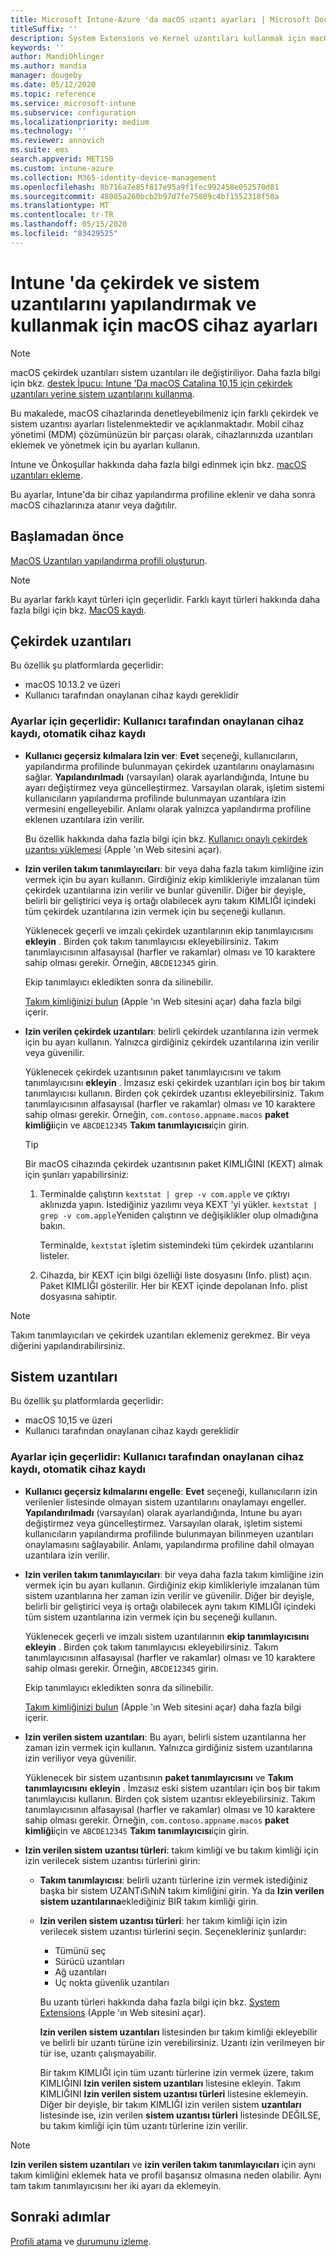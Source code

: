 ```yaml
---
title: Microsoft Intune-Azure 'da macOS uzantı ayarları | Microsoft Docs
titleSuffix: ''
description: System Extensions ve Kernel uzantıları kullanmak için macOS cihazlarında Ayarlar ekleyin, yapılandırın veya oluşturun. Ayrıca, kullanıcıların onaylanan uzantıları geçersiz kılmasına, bir takım tanımlayıcısından tüm uzantılara izin vermelerine veya Microsoft Intune içindeki belirli uzantılara veya uygulamalara izin erişmesine izin verin.
keywords: ''
author: MandiOhlinger
ms.author: mandia
manager: dougeby
ms.date: 05/12/2020
ms.topic: reference
ms.service: microsoft-intune
ms.subservice: configuration
ms.localizationpriority: medium
ms.technology: ''
ms.reviewer: annovich
ms.suite: ems
search.appverid: MET150
ms.custom: intune-azure
ms.collection: M365-identity-device-management
ms.openlocfilehash: 8b716a7e85f817e95a9f1fec992458e052570d81
ms.sourcegitcommit: 48005a260bcb2b97d7fe75809c4bf1552318f50a
ms.translationtype: MT
ms.contentlocale: tr-TR
ms.lasthandoff: 05/15/2020
ms.locfileid: "83429525"
---
```

# <a name="macos-device-settings-to-configure-and-use-kernel-and-system-extensions-in-intune"></a>Intune 'da çekirdek ve sistem uzantılarını yapılandırmak ve kullanmak için macOS cihaz ayarları

> [!NOTE]
> macOS çekirdek uzantıları sistem uzantıları ile değiştiriliyor. Daha fazla bilgi için bkz. [destek İpucu: Intune 'Da macOS Catalina 10,15 için çekirdek uzantıları yerine sistem uzantılarını kullanma](https://techcommunity.microsoft.com/t5/intune-customer-success/support-tip-using-system-extensions-instead-of-kernel-extensions/ba-p/1191413).

Bu makalede, macOS cihazlarında denetleyebilmeniz için farklı çekirdek ve sistem uzantısı ayarları listelenmektedir ve açıklanmaktadır. Mobil cihaz yönetimi (MDM) çözümünüzün bir parçası olarak, cihazlarınızda uzantıları eklemek ve yönetmek için bu ayarları kullanın.

Intune ve Önkoşullar hakkında daha fazla bilgi edinmek için bkz. [macOS uzantıları ekleme](kernel-extensions-overview-macos.md).

Bu ayarlar, Intune'da bir cihaz yapılandırma profiline eklenir ve daha sonra macOS cihazlarınıza atanır veya dağıtılır.

## <a name="before-you-begin"></a>Başlamadan önce

[MacOS Uzantıları yapılandırma profili oluşturun](kernel-extensions-overview-macos.md).

> [!NOTE]
> Bu ayarlar farklı kayıt türleri için geçerlidir. Farklı kayıt türleri hakkında daha fazla bilgi için bkz. [MacOS kaydı](../enrollment/macos-enroll.md).

## <a name="kernel-extensions"></a>Çekirdek uzantıları

Bu özellik şu platformlarda geçerlidir:

- macOS 10.13.2 ve üzeri
- Kullanıcı tarafından onaylanan cihaz kaydı gereklidir 

### <a name="settings-apply-to-user-approved-device-enrollment-automated-device-enrollment"></a>Ayarlar için geçerlidir: Kullanıcı tarafından onaylanan cihaz kaydı, otomatik cihaz kaydı

- **Kullanıcı geçersiz kılmalara Izin ver**: **Evet** seçeneği, kullanıcıların, yapılandırma profilinde bulunmayan çekirdek uzantılarını onaylamasını sağlar. **Yapılandırılmadı** (varsayılan) olarak ayarlandığında, Intune bu ayarı değiştirmez veya güncelleştirmez. Varsayılan olarak, işletim sistemi kullanıcıların yapılandırma profilinde bulunmayan uzantılara izin vermesini engelleyebilir. Anlamı olarak yalnızca yapılandırma profiline eklenen uzantılara izin verilir.

  Bu özellik hakkında daha fazla bilgi için bkz. [Kullanıcı onaylı çekirdek uzantısı yüklemesi](https://developer.apple.com/library/archive/technotes/tn2459/_index.html) (Apple 'ın Web sitesini açar).

- **Izin verilen takım tanımlayıcıları**: bir veya daha fazla takım kimliğine izin vermek için bu ayarı kullanın. Girdiğiniz ekip kimlikleriyle imzalanan tüm çekirdek uzantılarına izin verilir ve bunlar güvenilir. Diğer bir deyişle, belirli bir geliştirici veya iş ortağı olabilecek aynı takım KIMLIĞI içindeki tüm çekirdek uzantılarına izin vermek için bu seçeneği kullanın.

  Yüklenecek geçerli ve imzalı çekirdek uzantılarının ekip tanımlayıcısını **ekleyin** . Birden çok takım tanımlayıcısı ekleyebilirsiniz. Takım tanımlayıcısının alfasayısal (harfler ve rakamlar) olması ve 10 karaktere sahip olması gerekir. Örneğin, `ABCDE12345` girin.

  Ekip tanımlayıcı ekledikten sonra da silinebilir.

  [Takım kimliğinizi bulun](https://help.apple.com/developer-account/#/dev55c3c710c) (Apple 'ın Web sitesini açar) daha fazla bilgi içerir.

- **Izin verilen çekirdek uzantıları**: belirli çekirdek uzantılarına izin vermek için bu ayarı kullanın. Yalnızca girdiğiniz çekirdek uzantılarına izin verilir veya güvenilir.

  Yüklenecek çekirdek uzantısının paket tanımlayıcısını ve takım tanımlayıcısını **ekleyin** . İmzasız eski çekirdek uzantıları için boş bir takım tanımlayıcısı kullanın. Birden çok çekirdek uzantısı ekleyebilirsiniz. Takım tanımlayıcısının alfasayısal (harfler ve rakamlar) olması ve 10 karaktere sahip olması gerekir. Örneğin, `com.contoso.appname.macos` **paket kimliği**için ve `ABCDE12345` **Takım tanımlayıcısı**için girin.

  > [!TIP]
  > Bir macOS cihazında çekirdek uzantısının paket KIMLIĞINI (KEXT) almak için şunları yapabilirsiniz:
  >
  > 1. Terminalde çalıştırın `kextstat | grep -v com.apple` ve çıktıyı aklınızda yapın. İstediğiniz yazılımı veya KEXT 'yi yükler. `kextstat | grep -v com.apple`Yeniden çalıştırın ve değişiklikler olup olmadığına bakın.
  >
  >    Terminalde, `kextstat` işletim sistemindeki tüm çekirdek uzantılarını listeler. 
  >
  > 2. Cihazda, bir KEXT için bilgi özelliği liste dosyasını (Info. plist) açın. Paket KIMLIĞI gösterilir. Her bir KEXT içinde depolanan Info. plist dosyasına sahiptir.

> [!NOTE]
> Takım tanımlayıcıları ve çekirdek uzantıları eklemeniz gerekmez. Bir veya diğerini yapılandırabilirsiniz.

## <a name="system-extensions"></a>Sistem uzantıları

Bu özellik şu platformlarda geçerlidir:

- macOS 10,15 ve üzeri
- Kullanıcı tarafından onaylanan cihaz kaydı gereklidir

### <a name="settings-apply-to-user-approved-device-enrollment-automated-device-enrollment"></a>Ayarlar için geçerlidir: Kullanıcı tarafından onaylanan cihaz kaydı, otomatik cihaz kaydı

- **Kullanıcı geçersiz kılmalarını engelle**: **Evet** seçeneği, kullanıcıların izin verilenler listesinde olmayan sistem uzantılarını onaylamayı engeller. **Yapılandırılmadı** (varsayılan) olarak ayarlandığında, Intune bu ayarı değiştirmez veya güncelleştirmez. Varsayılan olarak, işletim sistemi kullanıcıların yapılandırma profilinde bulunmayan bilinmeyen uzantıları onaylamasını sağlayabilir. Anlamı, yapılandırma profiline dahil olmayan uzantılara izin verilir.

- **Izin verilen takım tanımlayıcıları**: bir veya daha fazla takım kimliğine izin vermek için bu ayarı kullanın. Girdiğiniz ekip kimlikleriyle imzalanan tüm sistem uzantılarına her zaman izin verilir ve güvenilir. Diğer bir deyişle, belirli bir geliştirici veya iş ortağı olabilecek aynı takım KIMLIĞI içindeki tüm sistem uzantılarına izin vermek için bu seçeneği kullanın.

  Yüklenecek geçerli ve imzalı sistem uzantılarının **ekip tanımlayıcısını** **ekleyin** . Birden çok takım tanımlayıcısı ekleyebilirsiniz. Takım tanımlayıcısının alfasayısal (harfler ve rakamlar) olması ve 10 karaktere sahip olması gerekir. Örneğin, `ABCDE12345` girin.

  Ekip tanımlayıcı ekledikten sonra da silinebilir.

  [Takım kimliğinizi bulun](https://help.apple.com/developer-account/#/dev55c3c710c) (Apple 'ın Web sitesini açar) daha fazla bilgi içerir.

- **Izin verilen sistem uzantıları**: Bu ayarı, belirli sistem uzantılarına her zaman izin vermek için kullanın. Yalnızca girdiğiniz sistem uzantılarına izin veriliyor veya güvenilir.

  Yüklenecek bir sistem uzantısının **paket tanımlayıcısını** ve **Takım tanımlayıcısını** **ekleyin** . İmzasız eski sistem uzantıları için boş bir takım tanımlayıcısı kullanın. Birden çok sistem uzantısı ekleyebilirsiniz. Takım tanımlayıcısının alfasayısal (harfler ve rakamlar) olması ve 10 karaktere sahip olması gerekir. Örneğin, `com.contoso.appname.macos` **paket kimliği**için ve `ABCDE12345` **Takım tanımlayıcısı**için girin.

- **Izin verilen sistem uzantısı türleri**: takım kimliği ve bu takım kimliği için izin verilecek sistem uzantısı türlerini girin:
  - **Takım tanımlayıcısı**: belirli uzantı türlerine izin vermek istediğiniz başka bir sistem UZANTıSıNıN takım kimliğini girin. Ya da **Izin verilen sistem uzantılarına**eklediğiniz BIR takım kimliği girin.
  - **Izin verilen sistem uzantısı türleri**: her takım kimliği için izin verilecek sistem uzantısı türlerini seçin. Seçenekleriniz şunlardır:
    - Tümünü seç
    - Sürücü uzantıları
    - Ağ uzantıları
    - Uç nokta güvenlik uzantıları

    Bu uzantı türleri hakkında daha fazla bilgi için bkz. [System Extensions](https://developer.apple.com/system-extensions/) (Apple 'ın Web sitesini açar).

    **Izin verilen sistem uzantıları** listesinden bır takım kimliği ekleyebilir ve belirli bir uzantı türüne izin verebilirsiniz. Uzantı izin verilmeyen bir tür ise, uzantı çalışmayabilir.

    Bir takım KIMLIĞI için tüm uzantı türlerine izin vermek üzere, takım KIMLIĞINI **Izin verilen sistem uzantıları** listesine ekleyin. Takım KIMLIĞINI **Izin verilen sistem uzantısı türleri** listesine eklemeyin. Diğer bir deyişle, bir takım KIMLIĞI izin verilen sistem **uzantıları** listesinde ise, izin verilen **sistem uzantısı türleri** listesinde DEĞILSE, bu takım kimliği için tüm uzantı türlerine izin verilir.

> [!NOTE]
> **Izin verilen sistem uzantıları** ve **izin verilen takım tanımlayıcıları** için aynı takım kimliğini eklemek hata ve profil başarısız olmasına neden olabilir. Aynı tam takım tanımlayıcısını her iki ayarı da eklemeyin. 

## <a name="next-steps"></a>Sonraki adımlar

[Profili atama](device-profile-assign.md) ve [durumunu izleme](device-profile-monitor.md).
